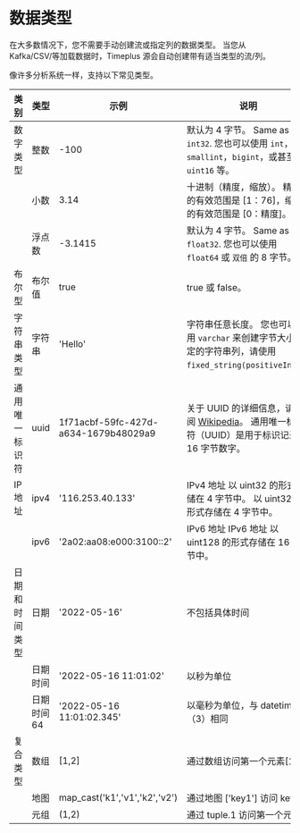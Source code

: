 # 数据类型

在大多数情况下，您不需要手动创建流或指定列的数据类型。 当您从 Kafka/CSV/等加载数据时，Timeplus 源会自动创建带有适当类型的流/列。

像许多分析系统一样，支持以下常见类型。

| 类别      | 类型     | 示例                                   | 说明                                                                                                                         | 相关函数                                                                                 |
| ------- | ------ | ------------------------------------ | -------------------------------------------------------------------------------------------------------------------------- | ------------------------------------------------------------------------------------ |
| 数字类型    | 整数     | -100                                 | 默认为 4 字节。 Same as `int32`. 您也可以使用 `int`，`smallint`，`bigint`，或甚至 `uint16` 等。                                                | [to_int](functions_for_type#to_int)                                                  |
|         | 小数     | 3.14                                 | 十进制（精度，缩放）。 精确度的有效范围是 [1：76]，缩放的有效范围是 [0：精度]。                                                                              | [to_decimal](functions_for_type#to_decimal)                                          |
|         | 浮点数    | -3.1415                              | 默认为 4 字节。 Same as `float32`. 您也可以使用 `float64` 或 `双倍` 的 8 字节。                                                               | [to_float](functions_for_type#to_float)                                              |
| 布尔型     | 布尔值    | true                                 | true 或 false。                                                                                                              |                                                                                      |
| 字符串类型   | 字符串    | 'Hello'                              | 字符串任意长度。 您也可以使用 `varchar` 来创建字节大小固定的字符串列，请使用 `fixed_string(positiveInt)`。                                                  | [to_string](functions_for_type#to_string), [etc.](functions_for_text)                |
| 通用唯一标识符 | uuid   | 1f71acbf-59fc-427d-a634-1679b48029a9 | 关于 UUID 的详细信息，请参阅 [Wikipedia](https://en.wikipedia.org/wiki/Universally_unique_identifier)。 通用唯一标识符（UUID）是用于标识记录的 16 字节数字。 | [uuid](functions_for_text#uuid)                                                      |
| IP地址    | ipv4   | '116.253.40.133'                     | IPv4 地址 以 uint32 的形式存储在 4 字节中。 以 uint32 的形式存储在 4 字节中。                                                                      | [to_ipv4](functions_for_url#to_ipv4)                                                 |
|         | ipv6   | '2a02:aa08:e000:3100::2'             | IPv6 地址 IPv6 地址 以 uint128 的形式存储在 16 字节中。                                                                                   | [to_ipv6](functions_for_url#to_ipv6)                                                 |
| 日期和时间类型 | 日期     | '2022-05-16'                         | 不包括具体时间                                                                                                                    | [to_date](functions_for_type#to_date), [today](functions_for_datetime#today)         |
|         | 日期时间   | '2022-05-16 11:01:02'                | 以秒为单位                                                                                                                      | [to_time](functions_for_type#to_time), [now](functions_for_datetime#now)             |
|         | 日期时间64 | '2022-05-16 11:01:02.345'            | 以毫秒为单位，与 datetime64（3）相同                                                                                                   | [to_time](functions_for_type#to_time), [now64](functions_for_datetime#now64)         |
| 复合类型    | 数组     | [1,2]                                | 通过数组访问第一个元素[1]                                                                                                             | [length](functions_for_comp#length), [array_concat](functions_for_comp#array_concat) |
|         | 地图     | map_cast('k1','v1','k2','v2')        | 通过地图 ['key1'] 访问 key1                                                                                                      | [map_cast](functions_for_comp#map_cast)                                              |
|         | 元组     | (1,2)                                | 通过 tuple.1 访问第一个元素                                                                                                         | [tuple_cast](functions_for_comp#tuple_cast)                                          |

